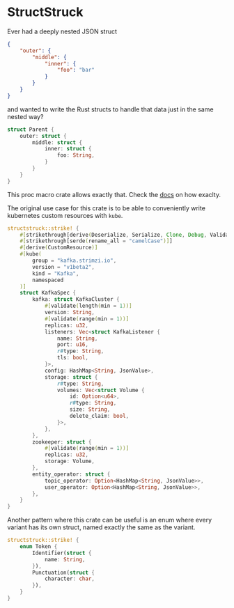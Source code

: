 # StructStruck

Ever had a deeply nested JSON struct
```json
{
    "outer": {
        "middle": {
            "inner": {
                "foo": "bar"
            }
        }
    }
}
```
and wanted to write the Rust structs to handle that data just in the same nested way?
```rust
struct Parent {
    outer: struct {
        middle: struct {
            inner: struct {
                foo: String,
            }
        }
    }
}
```
This proc macro crate allows exactly that.
Check the [docs](docs.rs/structstruck) on how exaclty.

The original use case for this crate is to be able to conveniently write kubernetes custom resources with `kube`.
```rust
structstruck::strike! {
    #[strikethrough[derive(Deserialize, Serialize, Clone, Debug, Validate, JsonSchema)]]
    #[strikethrough[serde(rename_all = "camelCase")]]
    #[derive(CustomResource)]
    #[kube(
        group = "kafka.strimzi.io",
        version = "v1beta2",
        kind = "Kafka",
        namespaced
    )]
    struct KafkaSpec {
        kafka: struct KafkaCluster {
            #[validate(length(min = 1))]
            version: String,
            #[validate(range(min = 1))]
            replicas: u32,
            listeners: Vec<struct KafkaListener {
                name: String,
                port: u16,
                r#type: String,
                tls: bool,
            }>,
            config: HashMap<String, JsonValue>,
            storage: struct {
                r#type: String,
                volumes: Vec<struct Volume {
                    id: Option<u64>,
                    r#type: String,
                    size: String,
                    delete_claim: bool,
                }>,
            },
        },
        zookeeper: struct {
            #[validate(range(min = 1))]
            replicas: u32,
            storage: Volume,
        },
        entity_operator: struct {
            topic_operator: Option<HashMap<String, JsonValue>>,
            user_operator: Option<HashMap<String, JsonValue>>,
        },
    }
}
```

Another pattern where this crate can be useful is an enum where every variant has its own struct, named exactly the same as the variant.
```rust
structstruck::strike! {
    enum Token {
        Identifier(struct {
            name: String,
        }),
        Punctuation(struct {
            character: char,
        }),
    }
}
```
